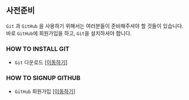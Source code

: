 ## 사전준비
`Git` 과 `GitHub` 을 사용하기 위해서는 여러분들이 준비해주셔야 할 것들이 있습니다. <br />
바로 `GitHub`에 회원가입을 하고, `Git`을 설치하셔야 합니다.

### HOW TO INSTALL GIT
- `Git` 다운로드 [[이동하기]](https://git-scm.com/downloads)

### HOW TO SIGNUP GITHUB
- `GitHub` 회원가입 [[이동하기]](https://github.com/)
